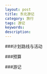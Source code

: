 ```yaml
---
layout: post
title: 东北游记 
category: 旅行
tags: 游记
keywords: 
description: 
---
```



###计划路线与活动


###预算

###游记


